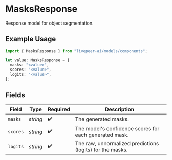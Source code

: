 # MasksResponse

Response model for object segmentation.

## Example Usage

```typescript
import { MasksResponse } from "livepeer-ai/models/components";

let value: MasksResponse = {
  masks: "<value>",
  scores: "<value>",
  logits: "<value>",
};
```

## Fields

| Field                                                     | Type                                                      | Required                                                  | Description                                               |
| --------------------------------------------------------- | --------------------------------------------------------- | --------------------------------------------------------- | --------------------------------------------------------- |
| `masks`                                                   | *string*                                                  | :heavy_check_mark:                                        | The generated masks.                                      |
| `scores`                                                  | *string*                                                  | :heavy_check_mark:                                        | The model's confidence scores for each generated mask.    |
| `logits`                                                  | *string*                                                  | :heavy_check_mark:                                        | The raw, unnormalized predictions (logits) for the masks. |